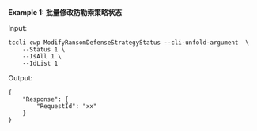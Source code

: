 **Example 1: 批量修改防勒索策略状态**



Input: 

```
tccli cwp ModifyRansomDefenseStrategyStatus --cli-unfold-argument  \
    --Status 1 \
    --IsAll 1 \
    --IdList 1
```

Output: 
```
{
    "Response": {
        "RequestId": "xx"
    }
}
```


